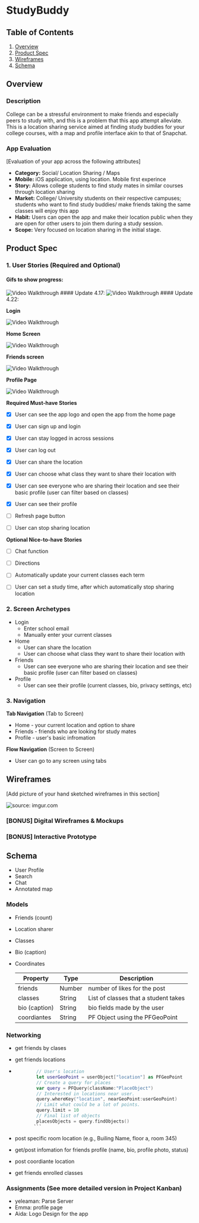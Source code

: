 
# StudyBuddy

## Table of Contents
1. [Overview](#Overview)
1. [Product Spec](#Product-Spec)
1. [Wireframes](#Wireframes)
2. [Schema](#Schema)

## Overview
### Description
College can be a stressful environment to make friends and especially peers to study with, and this is a problem that this app attempt alleviate. This is a location sharing service aimed at finding study buddies for your college courses, with a map and profile interface akin to that of Snapchat. 

### App Evaluation
[Evaluation of your app across the following attributes]
- **Category:** Social/ Location Sharing / Maps
- **Mobile:** iOS application, using location. Mobile first experince
- **Story:** Allows college students to find study mates in similar courses through location sharing
- **Market:** College/ University students on their respective campuses; students who want to find study buddies/ make friends taking the same classes will enjoy this app
- **Habit:** Users can open the app and make their location public when they are open for other users to join them during a study session.
- **Scope:** Very focused on location sharing in the initial stage. 

## Product Spec

### 1. User Stories (Required and Optional)


#### Gifs to show progress:
<img src='https://i.imgur.com/asEy19w.gif' title='Video Walkthrough' width='' alt='Video Walkthrough' />
#### Update 4.17:
<img src='https://i.imgur.com/cRrf21w.gif' title='Video Walkthrough' width='' alt='Video Walkthrough' />
#### Update 4.22:

**Login** 

<img src='login page studybuddy.gif' title='Video Walkthrough' width='' alt='Video Walkthrough' />

**Home Screen**

<img src='home page .gif' title='Video Walkthrough' width='' alt='Video Walkthrough' />

**Friends screen**

<img src='Friends show.gif' title='Video Walkthrough' width='' alt='Video Walkthrough' />

**Profile Page** 

<img src='profile page.gif' title='Video Walkthrough' width='' alt='Video Walkthrough' />

**Required Must-have Stories**

- [x] User can see the app logo and open the app from the home page
- [x] User can sign up and login
- [x] User can stay logged in across sessions
- [x] User can log out
- [x] User can share the location
- [x] User can choose what class they want to share their location with
- [x] User can see everyone who are sharing their location and see their basic profile (user can filter based on classes)
- [x] User can see their profile
- [ ] Refresh page button
- [ ] User can stop sharing location



**Optional Nice-to-have Stories**

- [ ] Chat function
- [ ] Directions
- [ ] Automatically update your current classes each term
- [ ] User can set a study time, after which automatically stop sharing location


### 2. Screen Archetypes

* Login
   * Enter school email 
   * Manually enter your current classes
* Home
   * User can share the location
   * User can choose what class they want to share their location with
* Friends
    * User can see everyone who are sharing their location and see their basic profile (user can filter based on classes)
* Profile
    * User can see their profile (current classes, bio, privacy settings, etc)

### 3. Navigation

**Tab Navigation** (Tab to Screen)

* Home - your current location and option to share
* Friends - friends who are looking for study mates
* Profile - user's basic infromation

**Flow Navigation** (Screen to Screen)

* User can go to any screen using tabs

## Wireframes
[Add picture of your hand sketched wireframes in this section]

<img src="https://i.imgur.com/hvTgcZY.jpg" title="source: imgur.com" />


### [BONUS] Digital Wireframes & Mockups

### [BONUS] Interactive Prototype

## Schema 
  * User Profile
  * Search
  * Chat
  * Annotated map 

### Models
 * Friends (count)
 * Location sharer
 * Classes
 * Bio (caption)
 * Coordinates


   | Property         | Type     | Description |
   | ---------------- | -------- | ------------|
   | friends          | Number   | number of likes for the post |
   | classes          | String   | List of classes that a student takes |
   | bio (caption)    | String   | bio fields made by the user |
   | coordiantes      | String   | PF Object using the PFGeoPoint |
   


### Networking
- get friends by clases
- get friends locations 

- ```swift
          // User's location
          let userGeoPoint = userObject["location"] as PFGeoPoint
          // Create a query for places
          var query = PFQuery(className:"PlaceObject")
          // Interested in locations near user.
          query.whereKey("location", nearGeoPoint:userGeoPoint)
          // Limit what could be a lot of points.
          query.limit = 10
          // Final list of objects
          placesObjects = query.findObjects()
         ```
- post specific room location (e.g., Builing Name, floor a, room 345)
- get/post infomation for friends profile (name, bio, profile photo, status)
- post coordiante location
- get friends enrolled classes

### Assignments (See more detailed version in Project Kanban)
* yeleaman: Parse Server
* Emma: profile page
* Aida: Logo Design for the app
